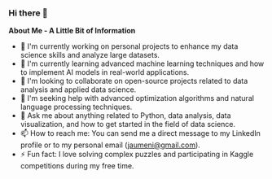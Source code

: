 ### Hi there 👋


**About Me - A Little Bit of Information**

<!--
**Jaume92/Jaume92** is a ✨ special ✨ repository because its `README.md` (this file) appears on your GitHub profile.


-->

- 🔭 I'm currently working on personal projects to enhance my data science skills and analyze large datasets.
- 🌱 I'm currently learning advanced machine learning techniques and how to implement AI models in real-world applications.
- 👯 I'm looking to collaborate on open-source projects related to data analysis and applied data science.
- 🤔 I'm seeking help with advanced optimization algorithms and natural language processing techniques.
- 💬 Ask me about anything related to Python, data analysis, data visualization, and how to get started in the field of data science.
- 📫 How to reach me: You can send me a direct message to my LinkedIn profile or to my personal email (jaumeni@gmail.com).
- ⚡ Fun fact: I love solving complex puzzles and participating in Kaggle competitions during my free time.

